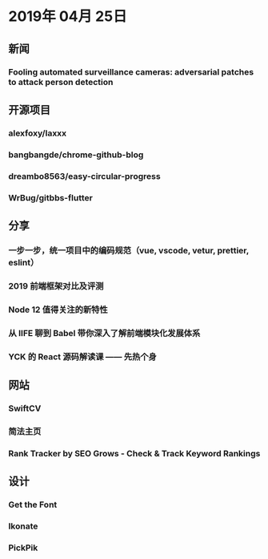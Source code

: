 # 2019年 04月 25日

## 新闻

### Fooling automated surveillance cameras: adversarial patches to attack person detection

<daily-item
  note="比利时天主教鲁汶大学的学生展示了 AI 时代的「隐身术」，只要将一张利用对抗网络生成的图像放在身上，AI 系统就无法检测出这是一个人"
  url="https://arxiv.org/abs/1904.08653v1"
  :is-chinese="false"/>

## 开源项目

### alexfoxy/laxxx

<daily-item
  note="3kb 轻量级的滚动插件，帮助你在滚动过程中创建流畅的动画"
  url="https://github.com/alexfoxy/laxxx"
  lang="JavaScript,HTML"
  watch="78"
  star="5806"
  fork="249"
  :is-chinese="false"/>

### bangbangde/chrome-github-blog

<daily-item
  note="在chrome扩展中写博客并推送到github pages"
  url="https://github.com/bangbangde/chrome-github-blog"
  lang="JavaScript,CSS"
  watch="5"
  star="10"
  fork="1"/>

### dreambo8563/easy-circular-progress

<daily-item
  note="vue的一个环状进度展示组件"
  url="https://github.com/dreambo8563/easy-circular-progress"
  lang="HTML,JavaScript,CSS,Vue,Makefile"
  watch="1"
  star="9"
  fork="1"
  :is-chinese="false"/>

### WrBug/gitbbs-flutter

<daily-item
  note="一款以github仓库为数据源的开源论坛客户端，客户端使用flutter框架进行开发,3分钟即可搭建一个论坛"
  url="https://github.com/WrBug/gitbbs-flutter"
  lang="Dart,Kotlin,Swift,Other"
  watch="2"
  star="55"
  fork="9"/>

## 分享

### 一步一步，统一项目中的编码规范（vue, vscode, vetur, prettier, eslint）

<daily-item
  url="https://juejin.im/post/5cbfde7c5188250a7d6ddcd1"/>

### 2019 前端框架对比及评测

<daily-item
  url="https://zhuanlan.zhihu.com/p/63452604"/>

### Node 12 值得关注的新特性

<daily-item
  url="https://juejin.im/post/5cbfdeca6fb9a032514baf0c"/>

### 从 IIFE 聊到 Babel 带你深入了解前端模块化发展体系

<daily-item
  url="https://juejin.im/post/5cb9e563f265da03712999e8?utm_medium=fe&amp;utm_source=weixinqun"/>

### YCK 的 React 源码解读课 —— 先热个身

<daily-item
  url="https://juejin.im/post/5cbae9a8e51d456e2809fba3"/>

## 网站

### SwiftCV

<daily-item
  note="响应式设计的在线简历工具"
  url="https://www.swiftcv.com/"/>

### 简法主页

<daily-item
  note="一个极简风格的主页网站，可自定义喜欢的背景，自由切换搜索引擎，获取更舒适便捷的上网体验"
  url="http://www.jianfast.com/"/>

### Rank Tracker by SEO Grows - Check & Track Keyword Rankings

<daily-item
  note="监控 Google 关键词搜索排名"
  url="https://seogrows.com/"
  :is-chinese="false"/>

## 设计

### Get the Font

<daily-item
  note="一个在线字体搜索引擎，网站页面非常简约干净"
  url="https://www.getthefont.com/"
  :is-chinese="false"/>

### Ikonate

<daily-item
  note="完全可定义的 svg 图标库"
  url="https://www.ikonate.com/"/>

### PickPik

<daily-item
  note="基于 AI 筛选的无版权图库"
  url="https://www.pickpik.com/"/>

<daily-footer/>

